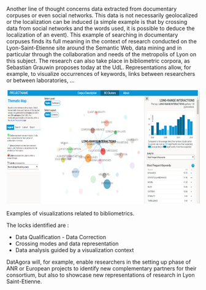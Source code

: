 Another line of thought concerns data extracted from documentary corpuses or even social networks. This data is not necessarily geolocalized or the localization can be induced (a simple example is that by crossing data from social networks and the words used, it is possible to deduce the localization of an event). This example of searching in documentary corpuses finds its full meaning in the context of research conducted on the Lyon-Saint-Etienne site around the Semantic Web, data mining and in particular through the collaboration and needs of the metropolis of Lyon on this subject.
The research can also take place in bibliometric corpora, as Sebastian Grauwin proposes today at the UdL. Representations allow, for example, to visualize occurrences of keywords, links between researchers or between laboratories, ...

<img src="Biblio.png" width="630" height="300" />

Examples of visualizations related to bibliometrics.

The locks identified are : 
* Data Qualification - Data Correction
* Crossing modes and data representation
* Data analysis guided by a visualization context

DatAgora will, for example, enable researchers in the setting up phase of ANR or European projects to identify new complementary partners for their consortium, but also to showcase new representations of research in Lyon Saint-Etienne. 
